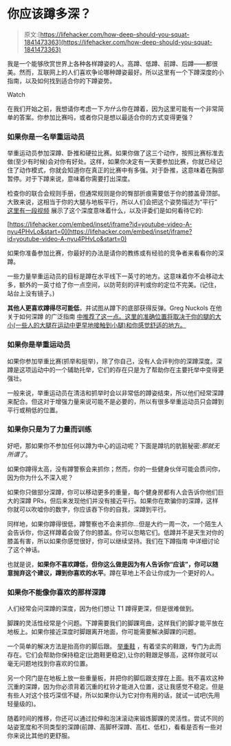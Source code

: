 # 你应该蹲多深？

> 原文:[https://lifehacker.com/how-deep-should-you-squat-1841473363](https://lifehacker.com/how-deep-should-you-squat-1841473363)

我是一个能够欣赏世界上各种各样蹲姿的人。高蹲、低蹲、前蹲、后蹲——都很美。然而，互联网上的人们喜欢争论哪种蹲姿最好。所以这里有一个下蹲深度的小指南，以及如何找到适合你的下蹲姿势。

Watch

在我们开始之前，我想请你考虑一下*为什么*你在蹲着，因为这里可能有一个非常简单的答案。你参加比赛吗，或者你只是想以最适合你的方式变得更强？

### 如果你是一名举重运动员

举重运动员参加深蹲、卧推和硬拉比赛。如果你做了这三个动作，按照比赛标准去做(至少有时候)会对你有好处。这样，如果你决定有一天要参加比赛，你就已经记住了动作模式，你就会知道你在真正的比赛中有多强。对于卧推，这意味着在胸部暂停。对于下蹲来说，意味着你需要打出深度。

检查你的联合会规则手册，但通常规则是你的臀部折痕需要低于你的膝盖骨顶部。大致来说，这相当于你的大腿与地板平行，所以人们会把这个姿势描述为“平行” [这里有一段视频](https://www.youtube.com/watch?v=A-nyu4PHvLo) 展示了这个深度意味着什么，以及评委们是如何看待它的:

 [https://lifehacker.com/embed/inset/iframe?id=youtube-video-A-nyu4PHvLo&start=0](https://lifehacker.com/embed/inset/iframe?id=youtube-video-A-nyu4PHvLo&start=0) 

如果你准备参加比赛，你最好的办法是请你的教练或有经验的竞争者来看看你的深蹲。

一些力量举重运动员的目标是蹲在水平线下一英寸的地方。这意味着你不会移动太多，额外的一英寸给了你一点空间，以防苛刻的评判或你的定位不完美。(记住，站台上没有镜子。)

**其他人更喜欢蹲得尽可能低**，并试图从蹲下的底部获得反弹。Greg Nuckols 在他关于如何深蹲 的广泛指南 [中推荐了这一点。这里的准确位置将取决于你的腿的大小(一些人的大腿在运动中更早地接触到小腿)和你感觉舒适的地方。](https://www.strongerbyscience.com/how-to-squat/)

### 如果你是举重运动员

如果你参加举重比赛(抓举和挺举)，除了你自己，没有人会评判你的深蹲深度。深蹲是这项运动中的一个辅助托举，它们的存在只是为了帮助你在主要托举中变得更强壮。

一般来说，举重运动员在清洁和抓举时会以非常低的蹲姿结束，所以他们经常深蹲来配合。但这对于增强力量来说可能不是必要的，所以有很多举重运动员只会蹲到平行或稍低的位置。

### 如果你只是为了力量而训练

好吧，那如果你不参加任何以蹲为中心的运动呢？下面是蹲坑的肮脏秘密:*那就无所谓了*。

如果你蹲得太高，没有蹲警察会来抓你；然而，你的一些健身伙伴可能会质问你，因为你为什么不深入呢？

如果你只做部分深蹲，你可以移动更多的重量，每个健身房都有人会告诉你他们巨大的深蹲 PRs，但后来发现他们并没有接近平行。如果你在欺骗你的深蹲，这样你就可以吹嘘你的数字，你应该吞下你的自我，深蹲到平行。

同样地，如果你蹲得很低，蹲警察也不会来抓你...但是大约一周一次，一个陌生人会告诉你，你这样蹲着会毁了你的膝盖。你可以忽略它们。低蹲并不是天生对你的膝盖有害，所以如果你感觉很好，你可以继续坚持。我们在下蹲指南 中详细讨论了这个神话。

也就是说，**如果你不喜欢蹲低，但你这么做是因为有人告诉你“应该”，你可以随意抛弃这个建议，蹲到你喜欢的水平**。蹲在草地上不会让你成为一个更好的人。

### 如果你不能像你喜欢的那样深蹲

人们经常会问深蹲的深度，因为他们想让 T1 蹲得更深，但是很难做到。

脚踝的灵活性经常是个问题。下蹲需要我们的脚踝弯曲，这样我们的脚才能平放在地板上。如果你接近深度时脚跟离开地面，你可能需要解决脚踝的问题。

一个简单的解决方法是抬高你的脚后跟。 [举重鞋](https://lifehacker.com/what-shoes-to-wear-when-you-lift-weights-1837994384) ，有着坚实的鞋跟，专门为此而存在。它们会帮助你保持稳定(比跑鞋更稳定),让你的鞋跟足够高，这样你就可以毫无问题地找到你喜欢的位置。

另一个窍门是在地板上放一些重量板，并把你的脚后跟支撑在上面。我不喜欢这种沉重的深蹲，因为你必须背着沉重的杠铃才能进入位置，这让我感觉不稳定。但是有些人对这个技巧深信不疑，所以如果你认为它对你有用的话，就试一试吧(先用轻量级的)。

随着时间的推移，你还可以通过拉伸和泡沫滚动来锻炼脚踝的灵活性。尝试不同的站姿宽度和不同类型的深蹲(前蹲、高脚杯深蹲、高杠、低杠)，看看是否有一些对你来说比其他的更舒服。